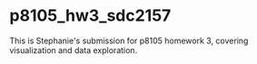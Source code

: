 # p8105_hw3_sdc2157

This is Stephanie's submission for p8105 homework 3, covering visualization and data exploration.